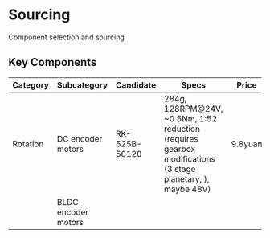 # Sourcing

Component selection and sourcing

## Key Components

| Category | Subcategory | Candidate | Specs | Price | Link |
| -------- | ----------- | --------- | ----- | ----- | ---- |
| Rotation | DC encoder motors | RK-525B-50120 | 284g, 128RPM@24V, ~0.5Nm, 1:52 reduction (requires gearbox modifications (3 stage planetary, ), maybe 48V) | 9.8yuan | [taobao](https://item.taobao.com/item.htm?_u=920fljo3v58085&id=819406206037&pisk=gLp86siwF5jW1kJRm3l0t4fYqOnMwjxy0U-_KwbuOELvJhEkZ6bhO9LwW6wnaTfdpE_DEaxlFM1B-FOlPQb3ppL2y82hFeDdRhRqYajkEkIBGUeHZ3bkMkBynQ2hr4WpAFXtSVDiI3-PT9giSz71ckX1bwZ7-gajh9jpi3Nuf3-PL9Z0RfAX4yEt36aCAwixhGIhdJ1QNmCfbGBQF6w7GZ_Vl9s5O_1fGgS_d8wBRo6fqG_QO66QGnsCb9_BR9ivcZSddw9EMbQYViep_Cba84gmnJepHgCRJLbLBNJbI_b1_ZwC0TI87Nt5kJwhrIPm7hTKyRSWpgdXd_lqy3QwUdCXFqydg9_P1LtmW576GUX5_IoUZwOBXdBklxeR4_9MBftuSNI3wmpQTW550XYGi4kOKvvADNmR2WPFOiSASmnYTW550iQi2oVUTsyR.&spm=a1z09.2.0.0.71432e8dju8Jax) |
|| BLDC encoder motors |
